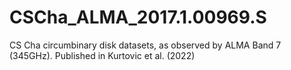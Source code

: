 # CSCha_ALMA_2017.1.00969.S
CS Cha circumbinary disk datasets, as observed by ALMA Band 7 (345GHz). Published in Kurtovic et al. (2022)

